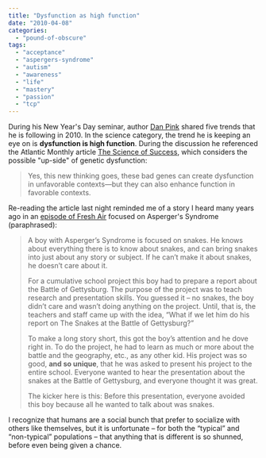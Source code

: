 ```yaml
---
title: "Dysfunction as high function"
date: "2010-04-08"
categories: 
  - "pound-of-obscure"
tags: 
  - "acceptance"
  - "aspergers-syndrome"
  - "autism"
  - "awareness"
  - "life"
  - "mastery"
  - "passion"
  - "tcp"
---
```


During his New Year's Day seminar, author [Dan Pink](http://www.danpink.com) shared five trends that he is following in 2010. In the science category, the trend he is keeping an eye on is **dysfunction is high function**. During the discussion he referenced the Atlantic Monthly article [The Science of Success](http://www.theatlantic.com/magazine/archive/2009/12/the-science-of-success/7761/), which considers the possible "up-side" of genetic dysfunction:

> Yes, this new thinking goes, these bad genes can create dysfunction in unfavorable contexts—but they can also enhance function in favorable contexts.

Re-reading the article last night reminded me of a story I heard many years ago in an [episode of Fresh Air](http://www.npr.org/templates/rundowns/rundown.php?prgId=13&prgDate=05-May-2004) focused on Asperger's Syndrome (paraphrased):

> A boy with Asperger’s Syndrome is focused on snakes. He knows about everything there is to know about snakes, and can bring snakes into just about any story or subject. If he can’t make it about snakes, he doesn’t care about it.
> 
> For a cumulative school project this boy had to prepare a report about the Battle of Gettysburg. The purpose of the project was to teach research and presentation skills. You guessed it – no snakes, the boy didn’t care and wasn’t doing anything on the project. Until, that is, the teachers and staff came up with the idea, “What if we let him do his report on The Snakes at the Battle of Gettysburg?”
> 
> To make a long story short, this got the boy’s attention and he dove right in. To do the project, he had to learn as much or more about the battle and the geography, etc., as any other kid. His project was so good, **and so unique**, that he was asked to present his project to the entire school. Everyone wanted to hear the presentation about the snakes at the Battle of Gettysburg, and everyone thought it was great.
> 
> The kicker here is this: Before this presentation, everyone avoided this boy because all he wanted to talk about was snakes.

I recognize that humans are a social bunch that prefer to socialize with others like themselves, but it is unfortunate – for both the “typical” and “non-typical” populations – that anything that is different is so shunned, before even being given a chance.
